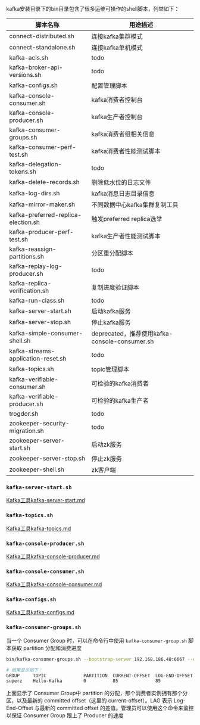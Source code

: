 kafka安装目录下的bin目录包含了很多运维可操作的shell脚本，列举如下：



| 脚本名称                            | 用途描述                                      |
| ----------------------------------- | --------------------------------------------- |
| connect-distributed.sh              | 连接kafka集群模式                             |
| connect-standalone.sh               | 连接kafka单机模式                             |
| kafka-acls.sh                       | todo                                          |
| kafka-broker-api-versions.sh        | todo                                          |
| kafka-configs.sh                    | 配置管理脚本                                  |
| kafka-console-consumer.sh           | kafka消费者控制台                             |
| kafka-console-producer.sh           | kafka生产者控制台                             |
| kafka-consumer-groups.sh            | kafka消费者组相关信息                         |
| kafka-consumer-perf-test.sh         | kafka消费者性能测试脚本                       |
| kafka-delegation-tokens.sh          | todo                                          |
| kafka-delete-records.sh             | 删除低水位的日志文件                          |
| kafka-log-dirs.sh                   | kafka消息日志目录信息                         |
| kafka-mirror-maker.sh               | 不同数据中心kafka集群复制工具                 |
| kafka-preferred-replica-election.sh | 触发preferred replica选举                     |
| kafka-producer-perf-test.sh         | kafka生产者性能测试脚本                       |
| kafka-reassign-partitions.sh        | 分区重分配脚本                                |
| kafka-replay-log-producer.sh        | todo                                          |
| kafka-replica-verification.sh       | 复制进度验证脚本                              |
| kafka-run-class.sh                  | todo                                          |
| kafka-server-start.sh               | 启动kafka服务                                 |
| kafka-server-stop.sh                | 停止kafka服务                                 |
| kafka-simple-consumer-shell.sh      | deprecated，推荐使用kafka-console-consumer.sh |
| kafka-streams-application-reset.sh  | todo                                          |
| kafka-topics.sh                     | topic管理脚本                                 |
| kafka-verifiable-consumer.sh        | 可检验的kafka消费者                           |
| kafka-verifiable-producer.sh        | 可检验的kafka生产者                           |
| trogdor.sh                          | todo                                          |
| zookeeper-security-migration.sh     | todo                                          |
| zookeeper-server-start.sh           | 启动zk服务                                    |
| zookeeper-server-stop.sh            | 停止zk服务                                    |
| zookeeper-shell.sh                  | zk客户端                                      |

### `kafka-server-start.sh`

 [Kafka工具kafka-server-start.md](./Kafka工具/Kafka工具kafka-server-start.md) 

### `kafka-topics.sh`

 [Kafka工具kafka-topics.md](./Kafka工具/Kafka工具kafka-topics.md) 

### `kafka-console-producer.sh`

 [Kafka工具kafka-console-producer.md](./Kafka工具/Kafka工具kafka-console-producer.md) 

### `kafka-console-consumer.sh`

 [Kafka工具kafka-console-consumer.md](./Kafka工具/Kafka工具kafka-console-consumer.md) 

### `kafka-configs.sh`

 [Kafka工具kafka-configs.md](./Kafka工具/Kafka工具kafka-configs.md) 

### `kafka-consumer-groups.sh`

当一个 Consumer Group 时，可以在命令行中使用 `kafka-consumer-group.sh` 脚本获取 partition 分配和消费进度

```sh
bin/kafka-consumer-groups.sh --bootstrap-server 192.168.186.48:6667 --describe --group superz  --new-consumer

# 结果显示如下：
GROUP     TOPIC              PARTITION  CURRENT-OFFSET  LOG-END-OFFSET  LAG     OWNER
superz    Hello-Kafka        0          85              85              0       consumer-1_/192.168.150.31
```

上面显示了 Consumer Group中 partition 的分配，那个消费者实例拥有那个分区，以及最新的 committed offset（这里的 current-offset）。LAG 表示 Log-End-Offset 与最新的 committed offset 的差值。管理员可以使用这个命令来监控以保证 Consumer Group 跟上了 Producer 的速度

